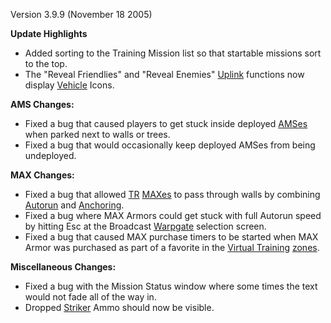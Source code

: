 Version 3.9.9 (November 18 2005)

**Update Highlights**

- Added sorting to the Training Mission list so that startable missions sort to
  the top.
- The "Reveal Friendlies" and "Reveal Enemies"
  [Uplink](../weapons/Command_Uplink_Device.md) functions now display
  [Vehicle](../vehicles/Vehicle.md) Icons.

**AMS Changes:**

- Fixed a bug that caused players to get stuck inside deployed
  [AMSes](../vehicles/Advanced_Mobile_Station.md) when parked next to walls or
  trees.
- Fixed a bug that would occasionally keep deployed AMSes from being undeployed.

**MAX Changes:**

- Fixed a bug that allowed [TR](../terminology/Terran_Republic.md)
  [MAXes](../armor/Mechanized_Assault_Exo-Suit.md) to pass through walls by
  combining [Autorun](../terminology/Autorun.md) and
  [Anchoring](../terminology/Anchoring.md).
- Fixed a bug where MAX Armors could get stuck with full Autorun speed by
  hitting Esc at the Broadcast [Warpgate](../locations/Warpgate.md) selection
  screen.
- Fixed a bug that caused MAX purchase timers to be started when MAX Armor was
  purchased as part of a favorite in the
  [Virtual Training](../locations/VR_Training.md)
  [zones](../terminology/Zone.md).

**Miscellaneous Changes:**

- Fixed a bug with the Mission Status window where some times the text would not
  fade all of the way in.
- Dropped [Striker](../weapons/Striker.md) Ammo should now be visible.
